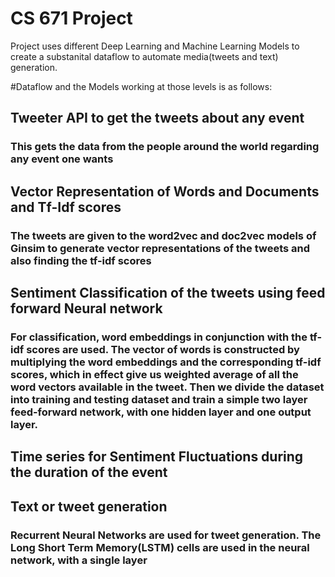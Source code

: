 # CS 671 Project

Project uses different Deep Learning and Machine Learning Models to create a substanital dataflow to automate media(tweets and text) generation.

#Dataflow and the Models working at those levels is as follows:
## Tweeter API to get the tweets about any event
### This gets the data from the people around the world regarding any event one wants 
## Vector Representation of Words and Documents and Tf-Idf scores
### The tweets are given to the word2vec and doc2vec models of Ginsim to generate vector representations of the tweets and also finding the tf-idf scores
## Sentiment Classification of the tweets using feed forward Neural network
### For classification, word embeddings in conjunction with the tf-idf scores are used. The vector of words is constructed by multiplying the word embeddings and the corresponding tf-idf scores, which in effect give us weighted average of all the word vectors available in the tweet. Then we divide the dataset into training and testing dataset and train a simple two layer feed-forward network, with one hidden layer and one output layer.
## Time series for Sentiment Fluctuations during the duration of the event
## Text or tweet generation 
### Recurrent Neural Networks are used for tweet generation. The Long Short Term Memory(LSTM) cells are used in the neural network, with a single layer 